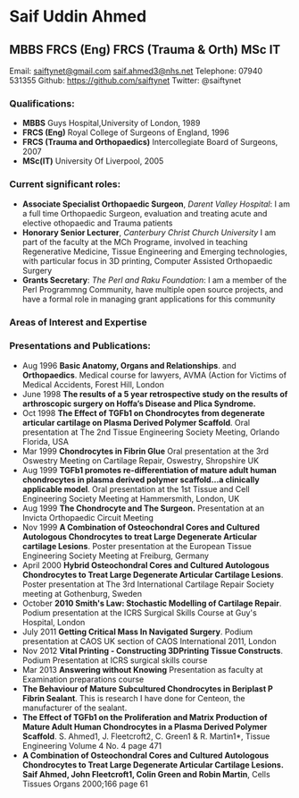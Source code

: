 # Saif Uddin Ahmed
## MBBS FRCS (Eng) FRCS (Trauma & Orth) MSc IT

Email: saiftynet@gmail.com saif.ahmed3@nhs.net Telephone: 07940 531355 Github: https://github.com/saiftynet Twitter: @saiftynet

### Qualifications:
* **MBBS** Guys Hospital,University of London, 1989
* **FRCS (Eng)** Royal College of Surgeons of England, 1996
* **FRCS (Trauma and Orthopaedics)** Intercollegiate Board of Surgeons, 2007
* **MSc(IT)** University Of Liverpool, 2005

### Current significant roles:
* **Associate Specialist Orthopaedic Surgeon**, *Darent Valley Hospital*:
I am a full time Orthopaedic Surgeon, evaluation and treating acute and elective othopaedic and Trauma patients
* **Honorary Senior Lecturer**, *Canterbury Christ Church University*
I am part of the faculty at the MCh Programe, involved in teaching Regenerative Medicine, Tissue Engineering and 
Emerging technologies, with particular focus in 3D printing, Computer Assisted Orthopaedic Surgery
* **Grants Secretary**: *The Perl and Raku Foundation*:  I am a member of the Perl Programmng Community, have
multiple open source projects, and have a formal role in managing grant applications for this community

### Areas of Interest and Expertise

### Presentations and Publications:
* Aug 1996 **Basic Anatomy, Organs and Relationships**. and  **Orthopaedics**.
Medical course for lawyers, AVMA (Action for Victims of Medical Accidents, Forest Hill, London
* June 1998 **The results of a 5 year retrospective study on the results of
arthroscopic surgery on Hoffa’s Disease and Plica Syndrome.**
* Oct 1998 **The Effect of TGFb1 on Chondrocytes from degenerate articular
cartilage on Plasma Derived Polymer Scaffold**. Oral presentation at
The 2nd Tissue Engineering Society Meeting, Orlando Florida, USA
* Mar 1999 **Chondrocytes in Fibrin Glue** Oral presentation at the 3rd Oswestry
Meeting on Cartilage Repair, Oswestry, Shropshire UK
* Aug 1999 **TGFb1 promotes re-differentiation of mature adult human
chondrocytes in plasma derived polymer scaffold…a clinically applicable model**.
Oral presentation at the 1st Tissue and Cell Engineering Society Meeting at
Hammersmith, London, UK
* Aug 1999 **The Chondrocyte and The Surgeon.** Presentation at an Invicta
Orthopaedic Circuit Meeting
* Nov 1999 **A Combination of Osteochondral Cores and Cultured Autologous
Chondrocytes to treat Large Degenerate Articular cartilage Lesions**. Poster
presentation at the European Tissue Engineering Society Meeting at Freiburg,
Germany
* April 2000 **Hybrid Osteochondral Cores and Cultured Autologous
Chondrocytes to Treat Large Degenerate Articular Cartilage Lesions**. Poster
presentation at The 3rd International Cartilage Repair Society meeting at
Gothenburg, Sweden
* October **2010 Smith's Law: Stochastic Modelling of Cartilage Repair**. 
Podium presentation at the ICRS Surgical Skills Course at Guy's Hospital,
London
* July 2011 **Getting Critical Mass In Navigated Surgery**. Podium presentation
at CAOS UK section of CAOS International 2011, London
* Nov 2012 **Vital Printing - Constructing 3DPrinting Tissue Constructs**.
 Podium Presentation at ICRS surgical skills course
* Mar 2013 **Answering without Knowing** Presentation as faculty at
Examination preparations course
* **The Behaviour of Mature Subcultured Chondrocytes in Beriplast P Fibrin Sealant**.
This is research I have done for Centeon, the manufacturer of the sealant. 
* **The Effect of TGFb1 on the Proliferation and Matrix Production of Mature
Adult Human Chondrocytes in a Plasma Derived Polymer Scaffold**.
S. Ahmed1, J. Fleetcroft2, C. Green1 & R. Martin1*, Tissue Engineering
Volume 4 No. 4 page 471
* **A Combination of Osteochondral Cores and Cultured Autologous Chondrocytes
to Treat Large Degenerate Articular Cartilage Lesions.  Saif Ahmed, John Fleetcroft1, 
Colin Green and Robin Martin**, Cells Tissues Organs 2000;166 page 61

